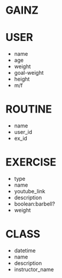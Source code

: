 # GAINZ

# USER
* name
* age
* weight
* goal-weight
* height
* m/f

# ROUTINE
* name
* user_id
* ex_id
<!--??????? * groupClass_id optional  ??????????-->

# EXERCISE
* type
* name
* youtube_link
* description
* boolean:barbell?
* weight

# CLASS
* datetime
* name
* description
* instructor_name



